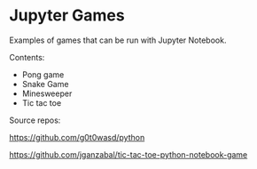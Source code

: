 Jupyter Games
======

Examples of games that can be run with Jupyter Notebook.

Contents: 

   - Pong game
   - Snake Game
   - Minesweeper
   - Tic tac toe

Source repos:

https://github.com/g0t0wasd/python

https://github.com/jganzabal/tic-tac-toe-python-notebook-game
